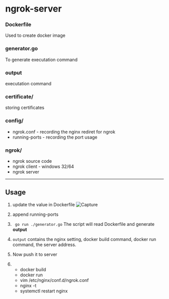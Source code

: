 # ngrok-server

### Dockerfile

Used to create docker image

### generator.go

To generate executation command

### output

executation command

### certificate/

storing certificates

### config/

- ngrok.conf - recording the nginx rediret for ngrok
- running-ports - recording the port usage

### ngrok/

- ngrok source code
- ngrok client - windows 32/64
- ngrok server

---

## Usage

1. update the value in Dockerfile ![Capture](./images/Capture.PNG)

2. append running-ports

3. ``` go run ./generator.go```
   The script will read Dockerfile and generate **output**
   
4. `output` contains the nginx setting, docker build command, docker run command, the server address.
5. Now push it to server
6.  
   - docker build 
   - docker run
   - vim /etc/nginx/conf.d/ngrok.conf
   - nginx -t
   - systemctl restart nginx